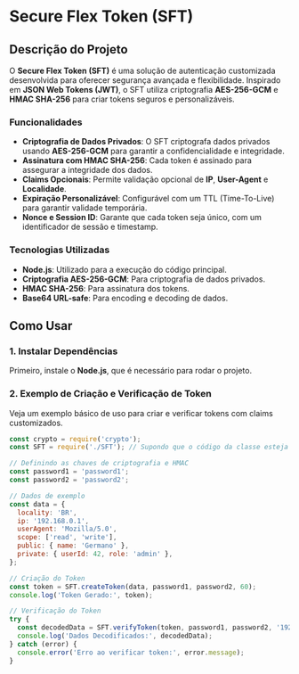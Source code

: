 # Secure Flex Token (SFT)

## Descrição do Projeto

O **Secure Flex Token (SFT)** é uma solução de autenticação customizada desenvolvida para oferecer segurança avançada e flexibilidade. Inspirado em **JSON Web Tokens (JWT)**, o SFT utiliza criptografia **AES-256-GCM** e **HMAC SHA-256** para criar tokens seguros e personalizáveis.

### Funcionalidades
- **Criptografia de Dados Privados**: O SFT criptografa dados privados usando **AES-256-GCM** para garantir a confidencialidade e integridade.
- **Assinatura com HMAC SHA-256**: Cada token é assinado para assegurar a integridade dos dados.
- **Claims Opcionais**: Permite validação opcional de **IP**, **User-Agent** e **Localidade**.
- **Expiração Personalizável**: Configurável com um TTL (Time-To-Live) para garantir validade temporária.
- **Nonce e Session ID**: Garante que cada token seja único, com um identificador de sessão e timestamp.

### Tecnologias Utilizadas
- **Node.js**: Utilizado para a execução do código principal.
- **Criptografia AES-256-GCM**: Para criptografia de dados privados.
- **HMAC SHA-256**: Para assinatura dos tokens.
- **Base64 URL-safe**: Para encoding e decoding de dados.

## Como Usar

### 1. Instalar Dependências
Primeiro, instale o **Node.js**, que é necessário para rodar o projeto.

### 2. Exemplo de Criação e Verificação de Token
Veja um exemplo básico de uso para criar e verificar tokens com claims customizados.

```javascript
const crypto = require('crypto');
const SFT = require('./SFT'); // Supondo que o código da classe esteja no arquivo 'SFT.js'

// Definindo as chaves de criptografia e HMAC
const password1 = 'password1';
const password2 = 'password2';

// Dados de exemplo
const data = { 
  locality: 'BR',
  ip: '192.168.0.1', 
  userAgent: 'Mozilla/5.0',
  scope: ['read', 'write'], 
  public: { name: 'Germano' },
  private: { userId: 42, role: 'admin' },
};

// Criação do Token
const token = SFT.createToken(data, password1, password2, 60);
console.log('Token Gerado:', token);

// Verificação do Token
try {
  const decodedData = SFT.verifyToken(token, password1, password2, '192.168.0.1', 'Mozilla/5.0', 'BR');
  console.log('Dados Decodificados:', decodedData);
} catch (error) {
  console.error('Erro ao verificar token:', error.message);
}
